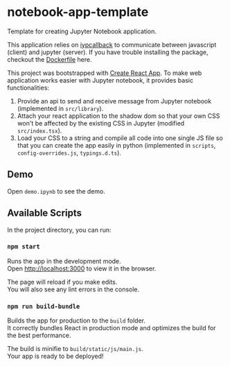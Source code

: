 # notebook-app-template

Template for creating Jupyter Notebook application. 

This application relies on [iypcallback](https://github.com/binh-vu/ipycallback) to communicate between javascript (client) and jupyter (server). If you have trouble installing the package, checkout the [Dockerfile](https://github.com/binh-vu/labext/blob/master/Dockerfile) here.

This project was bootstrapped with [Create React App](https://github.com/facebook/create-react-app). To make web application works easier with Jupyter notebook, it provides basic functionalities:
1. Provide an api to send and receive message from Jupyter notebook (implemented in `src/library`).
2. Attach your react application to the shadow dom so that your own CSS won't be affected by the existing CSS in Jupyter (modified `src/index.tsx`).
3. Load your CSS to a string and compile all code into one single JS file so that you can create the app easily in python (implemented in `scripts`, `config-overrides.js`, `typings.d.ts`).

## Demo

Open `demo.ipynb` to see the demo.

## Available Scripts

In the project directory, you can run:

### `npm start`

Runs the app in the development mode.\
Open [http://localhost:3000](http://localhost:3000) to view it in the browser.

The page will reload if you make edits.\
You will also see any lint errors in the console.

### `npm run build-bundle`

Builds the app for production to the `build` folder.\
It correctly bundles React in production mode and optimizes the build for the best performance.

The build is minifie to `build/static/js/main.js`.\
Your app is ready to be deployed!
